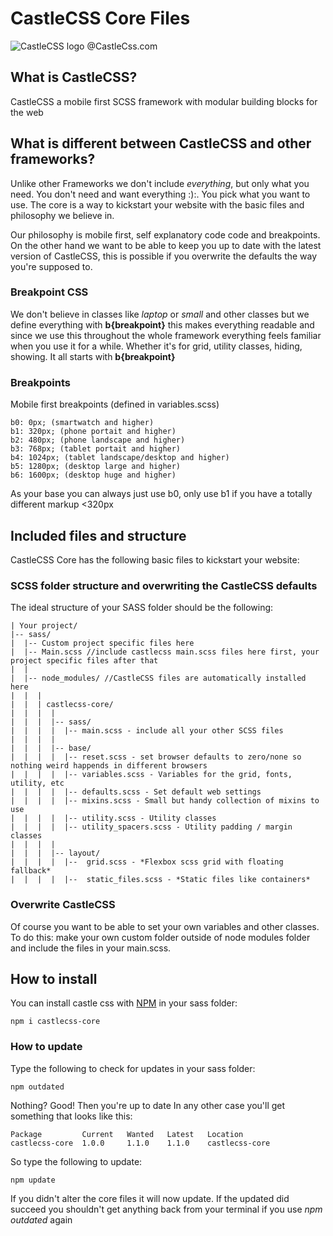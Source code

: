 # CastleCSS Core Files
![CastleCSS logo @CastleCss.com](https://www.doordarius.nl/castlecss-logo-250.png)

## What is CastleCSS?
CastleCSS a mobile first SCSS framework with modular building blocks for the web

## What is different between CastleCSS and other frameworks?
Unlike other Frameworks we don't include *everything*,  but only what you need. You don't need and want everything :):. 
You pick what you want to use. The core is a way to kickstart your website with the basic files and philosophy we believe in.

Our philosophy is mobile first, self explanatory code code and breakpoints. On the other hand we want to be able to keep you up to date with the latest version of CastleCSS, this is possible if you overwrite the defaults the way you're supposed to.

### Breakpoint CSS
We don't believe in classes like *laptop* or *small* and other classes but we define everything with **b{breakpoint}** this makes everything readable and since we use this throughout the whole framework everything feels familiar when you use it for a while. Whether it's for grid, utility classes, hiding, showing. It all starts with **b{breakpoint}**

### Breakpoints
Mobile first breakpoints (defined in variables.scss)

    b0: 0px; (smartwatch and higher)
    b1: 320px; (phone portait and higher)
    b2: 480px; (phone landscape and higher)
    b3: 768px; (tablet portait and higher)
    b4: 1024px; (tablet landscape/desktop and higher)
    b5: 1280px; (desktop large and higher)
    b6: 1600px; (desktop huge and higher)

As your base you can always just use b0, only use b1 if you have a totally different markup <320px

## Included files and structure
CastleCSS Core has the following basic files to kickstart your website:

### SCSS folder structure and overwriting the CastleCSS defaults
The ideal structure of your SASS folder should be the following:

    | Your project/
    |-- sass/ 
    |  |-- Custom project specific files here
    |  |-- Main.scss //include castlecss main.scss files here first, your project specific files after that
    |  |
    |  |-- node_modules/ //CastleCSS files are automatically installed here
    |  |  |
    |  |  | castlecss-core/
    |  |  |  |
    |  |  |  |-- sass/
    |  |  |  |  |-- main.scss - include all your other SCSS files
    |  |  |  |
    |  |  |  |-- base/
    |  |  |  |  |-- reset.scss - set browser defaults to zero/none so nothing weird happends in different browsers
    |  |  |  |  |-- variables.scss - Variables for the grid, fonts, utility, etc
    |  |  |  |  |-- defaults.scss - Set default web settings
    |  |  |  |  |-- mixins.scss - Small but handy collection of mixins to use
    |  |  |  |  |-- utility.scss - Utility classes
    |  |  |  |  |-- utility_spacers.scss - Utility padding / margin classes
    |  |  |  |
    |  |  |  |-- layout/
    |  |  |  |  |--  grid.scss - *Flexbox scss grid with floating fallback*
    |  |  |  |  |--  static_files.scss - *Static files like containers*

### Overwrite CastleCSS
Of course you want to be able to set your own variables and other classes. To do this: make your own custom folder outside of node modules folder and include the files in your main.scss.

## How to install
You can install castle css with [NPM](https://nodejs.org) in your sass folder:

    npm i castlecss-core
    
### How to update
Type the following to check for updates in your sass folder:
    
    npm outdated
    

Nothing? Good! Then you're up to date
In any other case you'll get something that looks like this:

    Package         Current   Wanted   Latest   Location
    castlecss-core  1.0.0     1.1.0    1.1.0    castlecss-core

So type the following to update:

    npm update

If you didn't alter the core files it will now update.
If the updated did succeed you shouldn't get anything back from your terminal if you use *npm outdated* again

